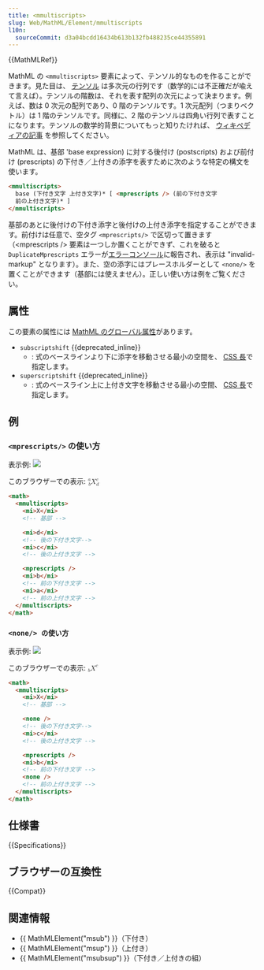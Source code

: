 ```yaml
---
title: <mmultiscripts>
slug: Web/MathML/Element/mmultiscripts
l10n:
  sourceCommit: d3a04bcdd16434b613b132fb488235ce44355891
---
```


{{MathMLRef}}

MathML の `<mmultiscripts>` 要素によって、テンソル的なものを作ることができます。見た目は、 [テンソル](https://ja.wikipedia.org/wiki/テンソル) は多次元の行列です（数学的には不正確だが喩えて言えば）。テンソルの階数は、それを表す配列の次元によって決まります。例えば、数は 0 次元の配列であり、0 階のテンソルです。1 次元配列（つまりベクトル）は 1 階のテンソルです。同様に、2 階のテンソルは四角い行列で表すことになります。テンソルの数学的背景についてもっと知りたければ、 [ウィキペディアの記事](https://ja.wikipedia.org/wiki/テンソル) を参照してください。

MathML は、基部 'base expression) に対する後付け (postscripts) および前付け (prescripts) の下付き／上付きの添字を表すために次のような特定の構文を使います。

```html
<mmultiscripts>
  base (下付き文字 上付き文字)* [ <mprescripts /> (前の下付き文字
  前の上付き文字)* ]
</mmultiscripts>
```

基部のあとに後付けの下付き添字と後付けの上付き添字を指定することができます。前付けは任意で、空タグ `<mprescripts/>` で区切って置きます（\<mprescripts /> 要素は一つしか置くことができず、これを破ると `DuplicateMprescripts` エラーが[エラーコンソール](/ja/docs/Error_Console)に報告され、表示は "invalid-markup" となります）。また、空の添字にはプレースホルダーとして `<none/>` を置くことができます（基部には使えません）。正しい使い方は例をご覧ください。

## 属性

この要素の属性には [MathML のグローバル属性](/ja/docs/Web/MathML/Global_attributes)があります。

- `subscriptshift` {{deprecated_inline}}
  - : 式のベースラインより下に添字を移動させる最小の空間を、 [CSS 長](/ja/docs/Web/CSS/length)で指定します。
- `superscriptshift` {{deprecated_inline}}
  - : 式のベースライン上に上付き文字を移動させる最小の空間、 [CSS 長](/ja/docs/Web/CSS/length)で指定します。

## 例

### `<mprescripts/>` の使い方

表示例: ![](mmultiscripts_prescripts.png)

このブラウザーでの表示: <math><mmultiscripts><mi>X</mi> <mi>d</mi> <mi>c</mi> <mprescripts></mprescripts><mi>b</mi> <mi>a</mi></mmultiscripts></math>

```html
<math>
  <mmultiscripts>
    <mi>X</mi>
    <!-- 基部 -->

    <mi>d</mi>
    <!-- 後の下付き文字-->
    <mi>c</mi>
    <!-- 後の上付き文字 -->

    <mprescripts />
    <mi>b</mi>
    <!-- 前の下付き文字 -->
    <mi>a</mi>
    <!-- 前の上付き文字 -->
  </mmultiscripts>
</math>
```

### `<none/> の使い方`

表示例: ![](mmultiscripts_none.png)

このブラウザーでの表示: <math><mmultiscripts><mi>X</mi>
<none></none><mi>c</mi>
<mprescripts></mprescripts><mi>b</mi><none></none></mmultiscripts></math>

```html
<math>
  <mmultiscripts>
    <mi>X</mi>
    <!-- 基部 -->

    <none />
    <!-- 後の下付き文字-->
    <mi>c</mi>
    <!-- 後の上付き文字 -->

    <mprescripts />
    <mi>b</mi>
    <!-- 前の下付き文字 -->
    <none />
    <!-- 前の上付き文字 -->
  </mmultiscripts>
</math>
```

## 仕様書

{{Specifications}}

## ブラウザーの互換性

{{Compat}}

## 関連情報

- {{ MathMLElement("msub") }}（下付き）
- {{ MathMLElement("msup") }}（上付き）
- {{ MathMLElement("msubsup") }}（下付き／上付きの組）
